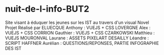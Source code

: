 # nuit-de-l-info-BUT2
Site visant à éduquer les jeunes sur les IST au travers d'un visual Novel 
Projet Réalisé par 
    ELUECQUE Anthony : VUEJS + CSS 
    LOVERGNE Alex : VUEJS + CSS
    CORRION Gauthier : VUEJS + CSS
    CZARKOWSKI Matthieu : VUEJS
    MOURONVAL Laurane : ASSETS PIXELART
    DESAILLY Léandre : SCRIPT
    HAFFNER Aurélian : QUESTIONS/REPONSES, PARTIE INFOGRAPHIE DES IST



   
    
